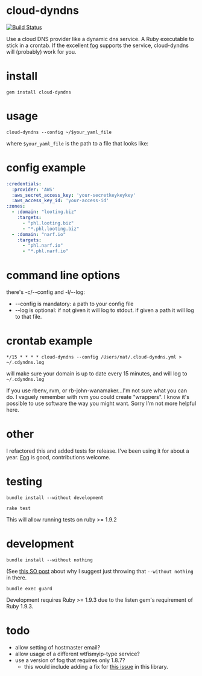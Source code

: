 # cloud-dyndns

[![Build
Status](https://travis-ci.org/natlownes/cloud-dyndns.png?branch=master)](https://travis-ci.org/natlownes/cloud-dyndns)

Use a cloud DNS provider like a dynamic dns service.  A Ruby executable to
stick in a crontab.  If the excellent [fog](http://fog.io/) supports the
service, cloud-dyndns will (probably) work for you.

# install

```
gem install cloud-dyndns
```

# usage

```
cloud-dyndns --config ~/$your_yaml_file
```

where `$your_yaml_file` is the path to a file that looks like:

# config example

```yaml
:credentials:
  :provider: 'AWS'
  :aws_secret_access_key: 'your-secretkeykeykey'
  :aws_access_key_id: 'your-access-id'
:zones:
  - :domain: "looting.biz"
    :targets:
      - "phl.looting.biz"
      - "*.phl.looting.biz"
  - :domain: "narf.io"
    :targets:
      - "phl.narf.io"
      - "*.phl.narf.io"
```

# command line options

there's -c/--config and -l/--log:

* --config is mandatory:  a path to your config file
* --log is optional:  if not given it will log to stdout.  if given a path it
  will log to that file.

# crontab example

```
*/15 * * * * cloud-dyndns --config /Users/nat/.cloud-dyndns.yml > ~/.cdyndns.log
```

will make sure your domain is up to date every 15 minutes, and will log to
`~/.cdyndns.log`

If you use rbenv, rvm, or rb-john-wanamaker...I'm not sure what you can do.  I
vaguely remember with rvm you could create "wrappers".  I know it's possible to
use software the way you might want.  Sorry I'm not more helpful here.

# other

I refactored this and added tests for release.  I've been using it for about a
year.  [Fog](http://fog.io/) is good, contributions welcome.

# testing

```
bundle install --without development
```

```
rake test
```

This will allow running tests on ruby >= 1.9.2

# development

```
bundle install --without nothing
```

(See [this SO
post](http://stackoverflow.com/questions/4118055/rails-bundler-doesnt-install-gems-inside-a-group)
about why I suggest just throwing that `--without nothing` in there.

```
bundle exec guard
```

Development requires Ruby >= 1.9.3 due to the listen gem's requirement of Ruby
1.9.3.

# todo

* allow setting of hostmaster email?
* allow usage of a different wtfismyip-type service?
* use a version of fog that requires only 1.8.7?
  * this would include adding a fix for [this
    issue](https://github.com/fog/fog/issues/1093) in this library.

